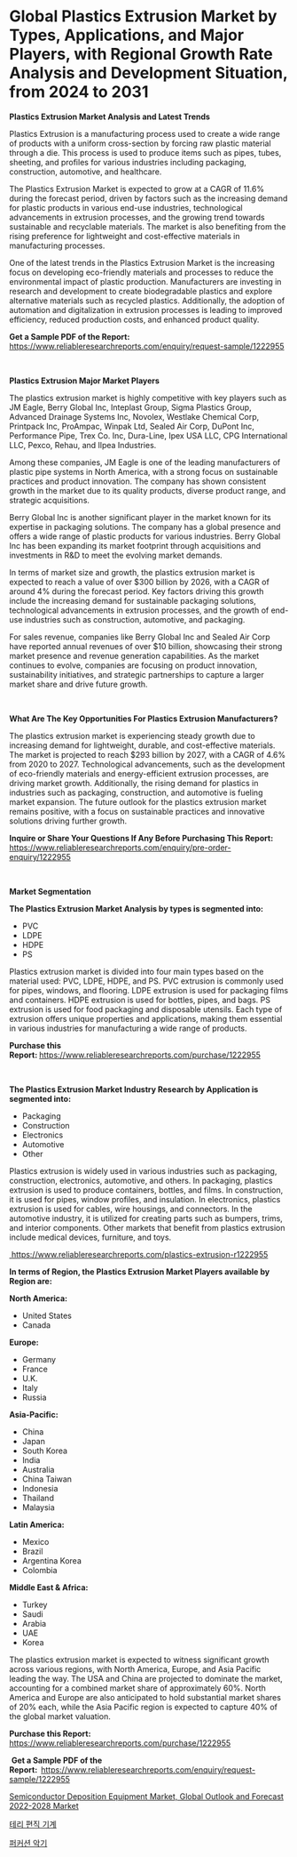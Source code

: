 <p><h1>Global Plastics Extrusion Market by Types, Applications, and Major Players, with Regional Growth Rate Analysis and Development Situation, from 2024 to 2031</h1></p><p><strong>Plastics Extrusion Market Analysis and Latest Trends</strong></p>
<p><p>Plastics Extrusion is a manufacturing process used to create a wide range of products with a uniform cross-section by forcing raw plastic material through a die. This process is used to produce items such as pipes, tubes, sheeting, and profiles for various industries including packaging, construction, automotive, and healthcare.</p><p>The Plastics Extrusion Market is expected to grow at a CAGR of 11.6% during the forecast period, driven by factors such as the increasing demand for plastic products in various end-use industries, technological advancements in extrusion processes, and the growing trend towards sustainable and recyclable materials. The market is also benefiting from the rising preference for lightweight and cost-effective materials in manufacturing processes.</p><p>One of the latest trends in the Plastics Extrusion Market is the increasing focus on developing eco-friendly materials and processes to reduce the environmental impact of plastic production. Manufacturers are investing in research and development to create biodegradable plastics and explore alternative materials such as recycled plastics. Additionally, the adoption of automation and digitalization in extrusion processes is leading to improved efficiency, reduced production costs, and enhanced product quality.</p></p>
<p><strong>Get a Sample PDF of the Report:&nbsp;</strong> <a href="https://www.reliableresearchreports.com/enquiry/request-sample/1222955">https://www.reliableresearchreports.com/enquiry/request-sample/1222955</a></p>
<p>&nbsp;</p>
<p><strong>Plastics Extrusion Major Market Players</strong></p>
<p><p>The plastics extrusion market is highly competitive with key players such as JM Eagle, Berry Global Inc, Inteplast Group, Sigma Plastics Group, Advanced Drainage Systems Inc, Novolex, Westlake Chemical Corp, Printpack Inc, ProAmpac, Winpak Ltd, Sealed Air Corp, DuPont Inc, Performance Pipe, Trex Co. Inc, Dura-Line, Ipex USA LLC, CPG International LLC, Pexco, Rehau, and Ilpea Industries.</p><p>Among these companies, JM Eagle is one of the leading manufacturers of plastic pipe systems in North America, with a strong focus on sustainable practices and product innovation. The company has shown consistent growth in the market due to its quality products, diverse product range, and strategic acquisitions.</p><p>Berry Global Inc is another significant player in the market known for its expertise in packaging solutions. The company has a global presence and offers a wide range of plastic products for various industries. Berry Global Inc has been expanding its market footprint through acquisitions and investments in R&D to meet the evolving market demands.</p><p>In terms of market size and growth, the plastics extrusion market is expected to reach a value of over $300 billion by 2026, with a CAGR of around 4% during the forecast period. Key factors driving this growth include the increasing demand for sustainable packaging solutions, technological advancements in extrusion processes, and the growth of end-use industries such as construction, automotive, and packaging.</p><p>For sales revenue, companies like Berry Global Inc and Sealed Air Corp have reported annual revenues of over $10 billion, showcasing their strong market presence and revenue generation capabilities. As the market continues to evolve, companies are focusing on product innovation, sustainability initiatives, and strategic partnerships to capture a larger market share and drive future growth.</p></p>
<p>&nbsp;</p>
<p><strong>What Are The Key Opportunities For Plastics Extrusion Manufacturers?</strong></p>
<p><p>The plastics extrusion market is experiencing steady growth due to increasing demand for lightweight, durable, and cost-effective materials. The market is projected to reach $293 billion by 2027, with a CAGR of 4.6% from 2020 to 2027. Technological advancements, such as the development of eco-friendly materials and energy-efficient extrusion processes, are driving market growth. Additionally, the rising demand for plastics in industries such as packaging, construction, and automotive is fueling market expansion. The future outlook for the plastics extrusion market remains positive, with a focus on sustainable practices and innovative solutions driving further growth.</p></p>
<p><strong>Inquire or Share Your Questions If Any Before Purchasing This Report:</strong> <a href="https://www.reliableresearchreports.com/enquiry/pre-order-enquiry/1222955">https://www.reliableresearchreports.com/enquiry/pre-order-enquiry/1222955</a></p>
<p>&nbsp;</p>
<p><strong>Market Segmentation</strong></p>
<p><strong>The Plastics Extrusion Market Analysis by types is segmented into:</strong></p>
<p><ul><li>PVC</li><li>LDPE</li><li>HDPE</li><li>PS</li></ul></p>
<p><p>Plastics extrusion market is divided into four main types based on the material used: PVC, LDPE, HDPE, and PS. PVC extrusion is commonly used for pipes, windows, and flooring. LDPE extrusion is used for packaging films and containers. HDPE extrusion is used for bottles, pipes, and bags. PS extrusion is used for food packaging and disposable utensils. Each type of extrusion offers unique properties and applications, making them essential in various industries for manufacturing a wide range of products.</p></p>
<p><strong>Purchase this Report:&nbsp;</strong><a href="https://www.reliableresearchreports.com/purchase/1222955">https://www.reliableresearchreports.com/purchase/1222955</a></p>
<p>&nbsp;</p>
<p><strong>The Plastics Extrusion Market Industry Research by Application is segmented into:</strong></p>
<p><ul><li>Packaging</li><li>Construction</li><li>Electronics</li><li>Automotive</li><li>Other</li></ul></p>
<p><p>Plastics extrusion is widely used in various industries such as packaging, construction, electronics, automotive, and others. In packaging, plastics extrusion is used to produce containers, bottles, and films. In construction, it is used for pipes, window profiles, and insulation. In electronics, plastics extrusion is used for cables, wire housings, and connectors. In the automotive industry, it is utilized for creating parts such as bumpers, trims, and interior components. Other markets that benefit from plastics extrusion include medical devices, furniture, and toys.</p></p>
<p><a href="https://www.reliableresearchreports.com/plastics-extrusion-r1222955">&nbsp;https://www.reliableresearchreports.com/plastics-extrusion-r1222955</a></p>
<p><strong>In terms of Region, the Plastics Extrusion Market Players available by Region are:</strong></p>
<p>
    <p> <strong> North America: </strong>
        <ul>
            <li>United States</li>
            <li>Canada</li>
        </ul>
        </p> 
    <p> <strong> Europe: </strong>
        <ul>
            <li>Germany</li>
            <li>France</li>
            <li>U.K.</li>
            <li>Italy</li>
            <li>Russia</li>
        </ul>
        </p> 
    <p> <strong> Asia-Pacific: </strong>
        <ul>
            <li>China</li>
            <li>Japan</li>
            <li>South Korea</li>
            <li>India</li>
            <li>Australia</li>
            <li>China Taiwan</li>
            <li>Indonesia</li>
            <li>Thailand</li>
            <li>Malaysia</li>
        </ul>
        </p> 
    <p> <strong> Latin America: </strong>
        <ul>
            <li>Mexico</li>
            <li>Brazil</li>
            <li>Argentina Korea</li>
            <li>Colombia</li>
        </ul>
        </p> 
    <p> <strong> Middle East & Africa: </strong>
        <ul>
            <li>Turkey</li>
            <li>Saudi</li>
            <li>Arabia</li>
            <li>UAE</li>
            <li>Korea</li>
        </ul>
    </p>
    </p>
<p><p>The plastics extrusion market is expected to witness significant growth across various regions, with North America, Europe, and Asia Pacific leading the way. The USA and China are projected to dominate the market, accounting for a combined market share of approximately 60%. North America and Europe are also anticipated to hold substantial market shares of 20% each, while the Asia Pacific region is expected to capture 40% of the global market valuation.</p></p>
<p><strong>Purchase this Report: </strong><a href="https://www.reliableresearchreports.com/purchase/1222955">https://www.reliableresearchreports.com/purchase/1222955</a></p>
<p>&nbsp;<strong>Get a Sample PDF of the Report:&nbsp;&nbsp;</strong><a href="https://www.reliableresearchreports.com/enquiry/request-sample/1222955">https://www.reliableresearchreports.com/enquiry/request-sample/1222955</a></p>
<p><strong></strong></p>
<p><p><a href="https://www.linkedin.com/pulse/semiconductor-deposition-equipment-market-global-outlook-3aexf">Semiconductor Deposition Equipment Market, Global Outlook and Forecast 2022-2028 Market</a></p><p><a href="https://medium.com/@darrickdibbert2022/%ED%85%8C%EB%A6%AC-%EB%8B%88%ED%8C%85-%EB%A8%B8%EC%8B%A0-%EC%8B%9C%EC%9E%A5-%EC%8B%9C%EC%9E%A5-cagr-%EC%8B%9C%EC%9E%A5-%EB%8F%99%ED%96%A5-%EB%B0%8F-%EC%84%B1%EC%9E%A5-%EC%A0%84%EB%9E%B5%EC%97%90-%EB%8C%80%ED%95%9C-%ED%86%B5%EC%B0%B0%EB%A0%A5-96e73b4d5d16">테리 편직 기계</a></p><p><a href="https://medium.com/@madalyell456456/%ED%83%80%EC%95%85%EA%B8%B0-%EC%8B%9C%EC%9E%A5-%EB%B3%B4%EA%B3%A0%EC%84%9C%EB%8A%94-%EC%9D%B4-%EC%8B%9C%EC%9E%A5%EC%9D%98-%EC%B5%9C%EC%8B%A0-%ED%8A%B8%EB%A0%8C%EB%93%9C%EC%99%80-%EC%84%B1%EC%9E%A5-%EA%B8%B0%ED%9A%8C%EB%A5%BC-%EB%B3%B4%EA%B3%A0%ED%95%A9%EB%8B%88%EB%8B%A4-dae55cbc40ab">퍼커션 악기</a></p></p>